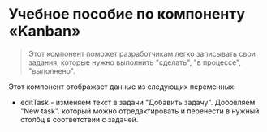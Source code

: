 # Учебное пособие по компоненту «Kanban»

>Этот компонент поможет разработчикам легко записывать свои задания, которые нужно выполнить "сделать", "в процессе", "выполнено".

Этот компонент отображает данные из следующих переменных:
- editTask - изменяем текст в задачи
"Добавить задачу". Добовляем "New task". который можно отредактировать и перенести в нужный столбц в соответствии с задачей.